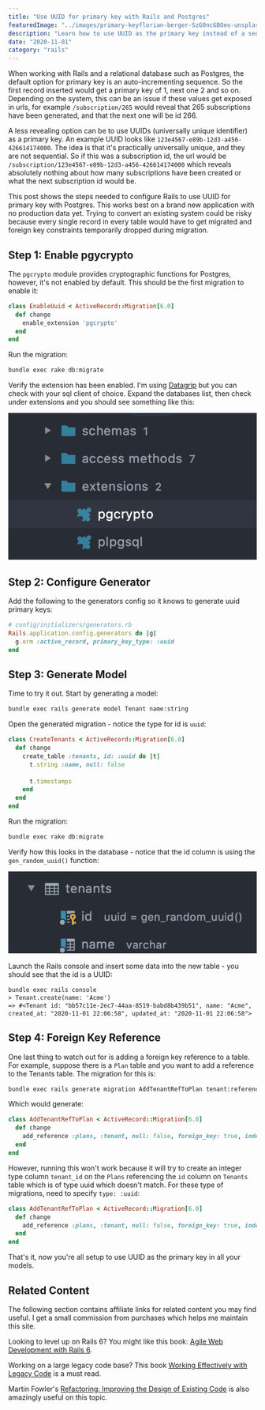 ```yaml
---
title: "Use UUID for primary key with Rails and Postgres"
featuredImage: "../images/primary-keyflorian-berger-SzG0ncGBOeo-unsplash.jpg"
description: "Learn how to use UUID as the primary key instead of a sequence for a Rails project using Postgres."
date: "2020-11-01"
category: "rails"
---
```


When working with Rails and a relational database such as Postgres, the default option for primary key is an auto-incrementing sequence. So the first record inserted would get a primary key of 1, next one 2 and so on. Depending on the system, this can be an issue if these values get exposed in urls, for example `/subscription/265` would reveal that 265 subscriptions have been generated, and that the next one will be id 266.

A less revealing option can be to use UUIDs (universally unique identifier) as a primary key. An example UUID looks like `123e4567-e89b-12d3-a456-426614174000`. The idea is that it's practically universally unique, and they are not sequential. So if this was a subscription id, the url would be `/subscription/123e4567-e89b-12d3-a456-426614174000` which reveals absolutely nothing about how many subscriptions have been created or what the next subscription id would be.

This post shows the steps needed to configure Rails to use UUID for primary key with Postgres. This works best on a brand new application with no production data yet. Trying to convert an existing system could be risky because every single record in every table would have to get migrated and foreign key constraints temporarily dropped during migration.

## Step 1: Enable pgycrypto

The `pgcrypto` module provides cryptographic functions for Postgres, however, it's not enabled by default. This should be the first migration to enable it:

```ruby
class EnableUuid < ActiveRecord::Migration[6.0]
  def change
    enable_extension 'pgcrypto'
  end
end
```

Run the migration:

```bash
bundle exec rake db:migrate
```

Verify the extension has been enabled. I'm using [Datagrip](https://www.jetbrains.com/datagrip/) but you can check with your sql client of choice. Expand the databases list, then check under extensions and you should see something like this:

![alt](../images/postgres-pgcrypto-extension-enabled.png)

## Step 2: Configure Generator

Add the following to the generators config so it knows to generate uuid primary keys:

```ruby
# config/initializers/generators.rb
Rails.application.config.generators do |g|
  g.orm :active_record, primary_key_type: :uuid
end
```

## Step 3: Generate Model

Time to try it out. Start by generating a model:

```bash
bundle exec rails generate model Tenant name:string
```

Open the generated migration - notice the type for id is `uuid`:

```ruby
class CreateTenants < ActiveRecord::Migration[6.0]
  def change
    create_table :tenants, id: :uuid do |t|
      t.string :name, null: false

      t.timestamps
    end
  end
end
```

Run the migration:

```bash
bundle exec rake db:migrate
```

Verify how this looks in the database - notice that the id column is using the `gen_random_uuid()` function:

![alt](../images/tenant-table-uuid.png)

Launch the Rails console and insert some data into the new table - you should see that the id is a UUID:

```
bundle exec rails console
> Tenant.create(name: 'Acme')
=> #<Tenant id: "bb57c11e-2ec7-44aa-8519-babd8b439b51", name: "Acme", created_at: "2020-11-01 22:06:58", updated_at: "2020-11-01 22:06:58">
```

## Step 4: Foreign Key Reference

One last thing to watch out for is adding a foreign key reference to a table. For example, suppose there is a `Plan` table and you want to add a reference to the Tenants table. The migration for this is:

```bash
bundle exec rails generate migration AddTenantRefToPlan tenant:references
```

Which would generate:

```ruby
class AddTenantRefToPlan < ActiveRecord::Migration[6.0]
  def change
    add_reference :plans, :tenant, null: false, foreign_key: true, index: true
  end
end
```

However, running this won't work because it will try to create an integer type column `tenant_id` on the `Plans`  referencing the `id` column on `Tenants` table which is of type uuid which doesn't match. For these type of migrations, need to specify `type: :uuid`:

```ruby
class AddTenantRefToPlan < ActiveRecord::Migration[6.0]
  def change
    add_reference :plans, :tenant, null: false, foreign_key: true, index: true, type: :uuid
  end
end
```

That's it, now you're all setup to use UUID as the primary key in all your models.

## Related Content

The following section contains affiliate links for related content you may find useful. I get a small commission from purchases which helps me maintain this site.

Looking to level up on Rails 6? You might like this book: [Agile Web Development with Rails 6](https://amzn.to/3wS8GNA).

Working on a large legacy code base? This book [Working Effectively with Legacy Code](https://amzn.to/3accwHF) is a must read.

Martin Fowler's [Refactoring: Improving the Design of Existing Code](https://amzn.to/2RFC0Xn) is also amazingly useful on this topic.